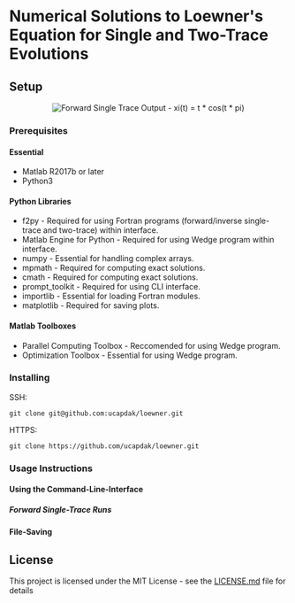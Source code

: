 # Numerical Solutions to Loewner's Equation for Single and Two-Trace Evolutions
## Setup

<p align="center">
  <img src="https://github.com/ucapdak/loewner/blob/master/example.png" alt="Forward Single Trace Output - xi(t) = t * cos(t * pi)"/>
</p>

### Prerequisites

#### Essential
* Matlab R2017b or later 
* Python3 

#### Python Libraries
* f2py - Required for using Fortran programs (forward/inverse single-trace and two-trace) within interface.
* Matlab Engine for Python - Required for using Wedge program within interface.
* numpy - Essential for handling complex arrays.
* mpmath - Required for computing exact solutions.
* cmath - Required for computing exact solutions.
* prompt_toolkit - Required for using CLI interface.
* importlib - Essential for loading Fortran modules.
* matplotlib - Required for saving plots.

#### Matlab Toolboxes
* Parallel Computing Toolbox - Reccomended for using Wedge program.
* Optimization Toolbox - Essential for using Wedge program.

### Installing

SSH:
```
git clone git@github.com:ucapdak/loewner.git
```

HTTPS:
```
git clone https://github.com/ucapdak/loewner.git
```

### Usage Instructions

#### Using the Command-Line-Interface

##### Forward Single-Trace Runs

#### File-Saving

## License

This project is licensed under the MIT License - see the [LICENSE.md](LICENSE.md) file for details

